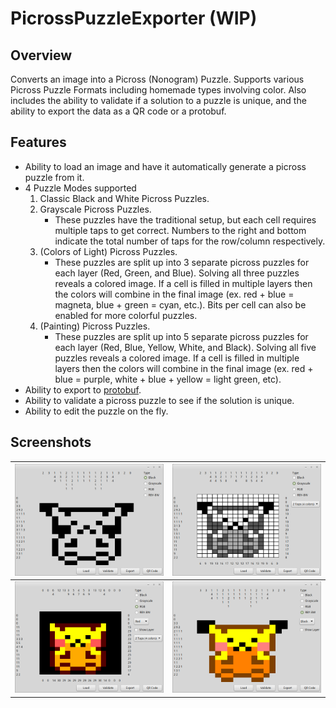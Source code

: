 # PicrossPuzzleExporter (WIP)

## Overview

Converts an image into a Picross (Nonogram) Puzzle. Supports various Picross Puzzle Formats including homemade types involving color.  Also includes the ability to validate if a solution to a puzzle is unique, and the ability to export the data as a QR code or a protobuf.

## Features

* Ability to load an image and have it automatically generate a picross puzzle from it.
* 4 Puzzle Modes supported
  1. Classic Black and White Picross Puzzles.
  2. Grayscale Picross Puzzles.
      * These puzzles have the traditional setup, but each cell requires multiple taps to get correct. Numbers to the right and bottom indicate the total number of taps for the row/column respectively.
  3. (Colors of Light) Picross Puzzles.
      * These puzzles are split up into 3 separate picross puzzles for each layer (Red, Green, and Blue).  Solving all three puzzles reveals a colored image.  If a cell is filled in multiple layers then the colors will combine in the final image (ex. red + blue = magneta, blue + green = cyan, etc.). Bits per cell can also be enabled for more colorful puzzles.
  4. (Painting) Picross Puzzles.
      * These puzzles are split up into 5 separate picross puzzles for each layer (Red, Blue, Yellow, White, and Black).  Solving all five puzzles reveals a colored image.  If a cell is filled in multiple layers then the colors will combine in the final image (ex. red + blue = purple, white + blue + yellow = light green, etc).
* Ability to export to [protobuf](https://developers.google.com/protocol-buffers).
* Ability to validate a picross puzzle to see if the solution is unique.
* Ability to edit the puzzle on the fly.

## Screenshots

|![Black/White](https://github.com/TricksterGuy/PicrossPuzzleExporter/blob/master/screenshots/bwpika.png)   |![Grayccale](https://github.com/TricksterGuy/PicrossPuzzleExporter/blob/master/screenshots/graypika.png)|
|---|---|
|![RGB](https://github.com/TricksterGuy/PicrossPuzzleExporter/blob/master/screenshots/rgbpika.png)|![RBY](https://github.com/TricksterGuy/PicrossPuzzleExporter/blob/master/screenshots/rbypika.png)|


